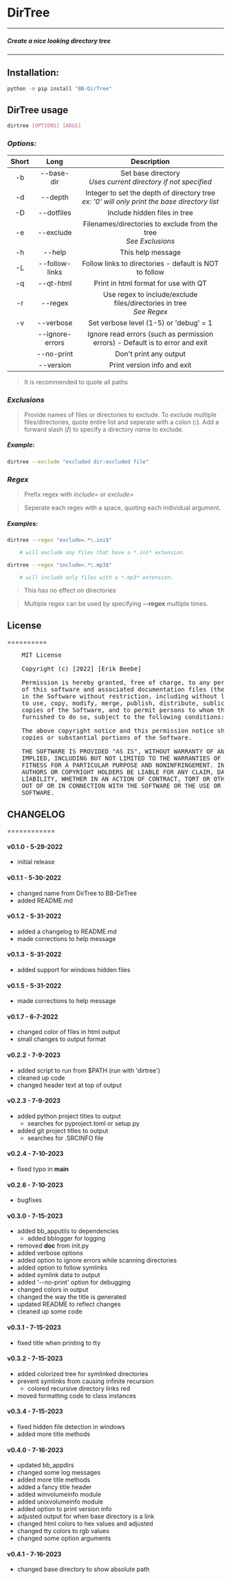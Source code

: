 <style> table { text-align: center; } </style>

# DirTree

--------------------------------------------
##### Create a nice looking directory tree
--------------------------------------------

## Installation:

```bash
python -m pip install "BB-DirTree"
```

## DirTree usage

```bash
dirtree [OPTIONS] [ARGS]
```

### _**Options:**_

**Short**  | **Long**           | **Description**
---------- | ------------------ | ---------------------------------------------------------
    -b     |   --base-dir       |  Set base directory <br> *Uses current directory if not specified*
    -d     |   --depth          |  Integer to set the depth of directory tree <br> *ex: '0' will only print the base directory list*
    -D     |   --dotfiles       |  Include hidden files in tree
    -e     |   --exclude        |  Filenames/directories to exclude from the tree <br> *See Exclusions*
    -h     |   --help           |  This help message
    -L     |   --follow-links   |  Follow links to directories - default is NOT to follow
    -q     |   --qt-html        |  Print in html format for use with QT
    -r     |   --regex          |  Use regex to include/exclude files/directories in tree <br> *See Regex*
    -v     |   --verbose        |  Set verbose level (1-5) or 'debug' = 1
           |   --ignore-errors  |  Ignore read errors (such as permission errors) - Default is to error and exit
           |   --no-print       |  Don't print any output
           |   --version        |  Print version info and exit

>It is recommended to quote all paths

### *Exclusions*

>Provide names of files or directories to exclude. To exclude multiple files/directories, quote entire list and seperate with a colon (**:**). Add a forward slash (**/**) to specify a directory name to exclude.

##### **Example:**
  
```bash
dirtree --exclude "excluded dir:excluded file"
```

### *Regex*

>Prefix regex with *include=* or *exclude=*

>Seperate each regex with a space, quoting each individual argument.

##### _**Examples:**_

```bash
dirtree --regex "exclude=.*\.ini$"

    # will exclude any files that have a *.ini* extension.

dirtree --regex "include=.*\.mp3$"

    # will include only files with a *.mp3* extension.
```

>This has no effect on directories

>Multiple regex can be used by specifying **--regex** multiple times.

## License
==========

<pre>
    MIT License

    Copyright (c) [2022] [Erik Beebe]

    Permission is hereby granted, free of charge, to any person obtaining a copy
    of this software and associated documentation files (the "Software"), to deal
    in the Software without restriction, including without limitation the rights
    to use, copy, modify, merge, publish, distribute, sublicense, and/or sell
    copies of the Software, and to permit persons to whom the Software is
    furnished to do so, subject to the following conditions:

    The above copyright notice and this permission notice shall be included in all
    copies or substantial portions of the Software.

    THE SOFTWARE IS PROVIDED "AS IS", WITHOUT WARRANTY OF ANY KIND, EXPRESS OR
    IMPLIED, INCLUDING BUT NOT LIMITED TO THE WARRANTIES OF MERCHANTABILITY,
    FITNESS FOR A PARTICULAR PURPOSE AND NONINFRINGEMENT. IN NO EVENT SHALL THE
    AUTHORS OR COPYRIGHT HOLDERS BE LIABLE FOR ANY CLAIM, DAMAGES OR OTHER
    LIABILITY, WHETHER IN AN ACTION OF CONTRACT, TORT OR OTHERWISE, ARISING FROM,
    OUT OF OR IN CONNECTION WITH THE SOFTWARE OR THE USE OR OTHER DEALINGS IN THE
    SOFTWARE.
</pre>

## CHANGELOG
============

#### v0.1.0 - 5-29-2022

- initial release

#### v0.1.1 - 5-30-2022

- changed name from DirTree to BB-DirTree
- added README.md

#### v0.1.2 - 5-31-2022

- added a changelog to README.md
- made corrections to help message

#### v0.1.3 - 5-31-2022

- added support for windows hidden files

#### v0.1.5 - 5-31-2022

- made corrections to help message

#### v0.1.7 - 6-7-2022

- changed color of files in html output
- small changes to output format

#### v0.2.2 - 7-9-2023

- added script to run from $PATH (run with 'dirtree')
- cleaned up code
- changed header text at top of output

#### v0.2.3 - 7-9-2023

- added python project titles to output
    - searches for pyproject.toml or setup.py
- added git project titles to output
    - searches for .SRCINFO file

#### v0.2.4 - 7-10-2023

- fixed typo in __main__

#### v0.2.6 - 7-10-2023

- bugfixes

#### v0.3.0 - 7-15-2023

- added bb_apputils to dependencies
    - added bblogger for logging
- removed __doc__ from init.py
- added verbose options
- added option to ignore errors while scanning directories
- added option to follow symlinks
- added symlink data to output
- added '--no-print' option for debugging
- changed colors in output
- changed the way the title is generated
- updated README to reflect changes
- cleaned up some code

#### v0.3.1 - 7-15-2023

- fixed title when printing to tty

#### v0.3.2 - 7-15-2023

- added colorized tree for symlinked directories
- prevent symlinks from causing infinite recursion
    - colored recursive directory links red
- moved formatting code to class instances

#### v0.3.4 - 7-15-2023

- fixed hidden file detection in windows
- added more title methods

#### v0.4.0 - 7-16-2023

- updated bb_appdirs
- changed some log messages
- added more title methods
- added a fancy title header
- added winvolumeinfo module
- added unixvolumeinfo module
- added option to print version info
- adjusted output for when base directory is a link
- changed html colors to hex values and adjusted
- changed tty colors to rgb values
- changed some option arguments

#### v0.4.1 - 7-16-2023

- changed base directory to show absolute path
